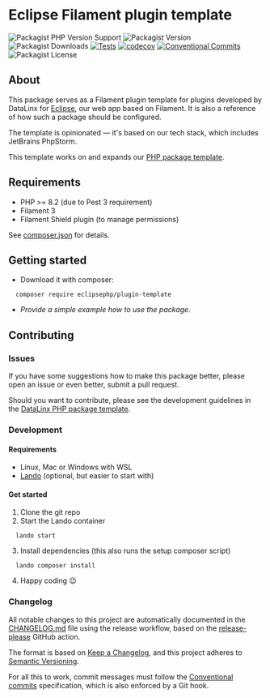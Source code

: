 # Eclipse Filament plugin template

![Packagist PHP Version Support](https://img.shields.io/packagist/php-v/eclipsephp/plugin-template)
![Packagist Version](https://img.shields.io/packagist/v/eclipsephp/plugin-template)
![Packagist Downloads](https://img.shields.io/packagist/dt/eclipsephp/plugin-template)
[![Tests](https://github.com/DataLinx/eclipsephp-plugin-template/actions/workflows/test-runner.yml/badge.svg)](https://github.com/DataLinx/eclipsephp-plugin-template/actions/workflows/test-runner.yml)
[![codecov](https://codecov.io/gh/DataLinx/eclipsephp-plugin-template/graph/badge.svg?token=1HKSY5O6IW)](https://codecov.io/gh/DataLinx/eclipsephp-plugin-template)
[![Conventional Commits](https://img.shields.io/badge/Conventional%20Commits-1.0.0-%23FE5196?logo=conventionalcommits&logoColor=white)](https://conventionalcommits.org)
![Packagist License](https://img.shields.io/packagist/l/eclipsephp/plugin-template)

## About
This package serves as a Filament plugin template for plugins developed by DataLinx for [Eclipse](https://github.com/DataLinx/eclipsephp-app), our web app based on Filament. It is also a reference of how such a package should be configured.

The template is opinionated — it's based on our tech stack, which includes JetBrains PhpStorm.

This template works on and expands our [PHP package template](https://github.com/DataLinx/php-package-template).

## Requirements
- PHP >= 8.2 (due to Pest 3 requirement)
- Filament 3
- Filament Shield plugin (to manage permissions)

See [composer.json](composer.json) for details.

## Getting started
* Download it with composer:
```shell
  composer require eclipsephp/plugin-template
````
* _Provide a simple example how to use the package._

## Contributing

### Issues
If you have some suggestions how to make this package better, please open an issue or even better, submit a pull request.

Should you want to contribute, please see the development guidelines in the [DataLinx PHP package template](https://github.com/DataLinx/php-package-template).

### Development

#### Requirements
* Linux, Mac or Windows with WSL
* [Lando](https://lando.dev/) (optional, but easier to start with)

#### Get started
1. Clone the git repo
2. Start the Lando container
```shell
  lando start
````
3. Install dependencies (this also runs the setup composer script)
```shell
  lando composer install
````
4. Happy coding 😉

### Changelog
All notable changes to this project are automatically documented in the [CHANGELOG.md](CHANGELOG.md) file using the release workflow, based on the [release-please](https://github.com/googleapis/release-please) GitHub action.

The format is based on [Keep a Changelog](https://keepachangelog.com/en/1.0.0/),
and this project adheres to [Semantic Versioning](https://semver.org/spec/v2.0.0.html).

For all this to work, commit messages must follow the [Conventional commits](https://www.conventionalcommits.org/) specification, which is also enforced by a Git hook.
